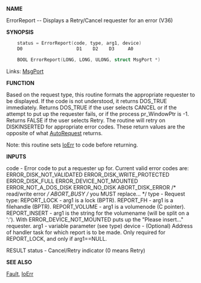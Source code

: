 
**NAME**

ErrorReport -- Displays a Retry/Cancel requester for an error (V36)

**SYNOPSIS**

```c
    status = ErrorReport(code, type, arg1, device)
    D0                    D1    D2    D3     A0

    BOOL ErrorReport(LONG, LONG, ULONG, struct MsgPort *)

```
Links: [MsgPort](_OOYY) 

**FUNCTION**

Based on the request type, this routine formats the appropriate
requester to be displayed.  If the code is not understood, it returns
DOS_TRUE immediately.  Returns DOS_TRUE if the user selects CANCEL or
if the attempt to put up the requester fails, or if the process
pr_WindowPtr is -1.  Returns FALSE if the user selects Retry.  The
routine will retry on DISKINSERTED for appropriate error codes.
These return values are the opposite of what [AutoRequest](_OQFF) returns.

Note: this routine sets [IoErr](IoErr) to code before returning.

**INPUTS**

code   - Error code to put a requester up for.
Current valid error codes are:
ERROR_DISK_NOT_VALIDATED
ERROR_DISK_WRITE_PROTECTED
ERROR_DISK_FULL
ERROR_DEVICE_NOT_MOUNTED
ERROR_NOT_A_DOS_DISK
ERROR_NO_DISK
ABORT_DISK_ERROR        /* read/write error */
ABORT_BUSY              /* you MUST replace... */
type   - Request type:
REPORT_LOCK   - arg1 is a lock (BPTR).
REPORT_FH     - arg1 is a filehandle (BPTR).
REPORT_VOLUME - arg1 is a volumenode (C pointer).
REPORT_INSERT - arg1 is the string for the volumename
(will be split on a ':').
With ERROR_DEVICE_NOT_MOUNTED puts
up the &#034;Please insert...&#034; requester.
arg1   - variable parameter (see type)
device - (Optional) Address of handler task for which report is to be
made.  Only required for REPORT_LOCK, and only if arg1==NULL.

RESULT
status - Cancel/Retry indicator (0 means Retry)

**SEE ALSO**

[Fault](Fault), [IoErr](IoErr)
